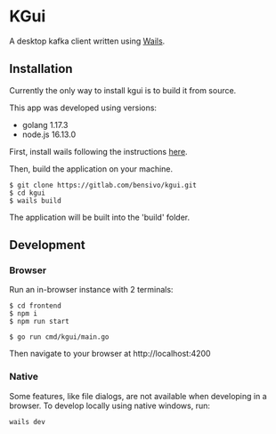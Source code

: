 # KGui
A desktop kafka client written using [Wails](https://wails.io).

## Installation
Currently the only way to install kgui is to build it from source.

This app was developed using versions:
- golang 1.17.3
- node.js 16.13.0

First, install wails following the instructions [here](https://wails.io/docs/gettingstarted/installation/).

Then, build the application on your machine.
```
$ git clone https://gitlab.com/bensivo/kgui.git
$ cd kgui
$ wails build
```

The application will be built into the 'build' folder.


## Development
### Browser
Run an in-browser instance with 2 terminals:
```
$ cd frontend
$ npm i
$ npm run start
```
```
$ go run cmd/kgui/main.go
```

Then navigate to your browser at http://localhost:4200



### Native
Some features, like file dialogs, are not available when developing in a browser. To develop locally using native windows, run:
```
wails dev
```